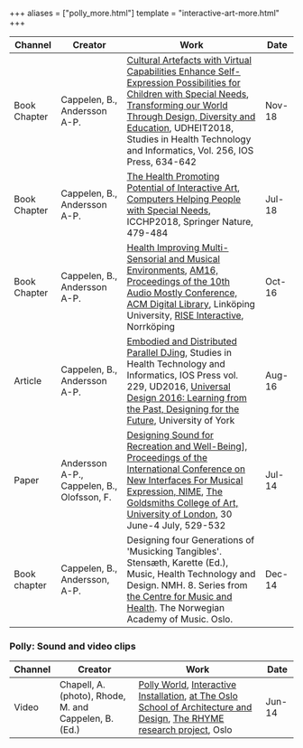 +++
aliases = ["polly_more.html"]
template = "interactive-art-more.html"
+++


| Channel | Creator | Work | Date |
| - | - | - | - |
| Book Chapter | Cappelen, B., Andersson A-P. | [Cultural Artefacts with Virtual Capabilities Enhance Self-Expression Possibilities for Children with Special Needs](http://hdl.handle.net/11250/2584938), [Transforming our World Through Design, Diversity and Education](https://doi.org/10.3233/978-1-61499-923-2-634), UDHEIT2018, Studies in Health Technology and Informatics, Vol. 256, IOS Press, 634-642 | Nov-18 |
| Book Chapter | Cappelen, B., Andersson A-P. | [The Health Promoting Potential of Interactive Art](hdl.handle.net/11250/2595212), [Computers Helping People with Special Needs](https://doi.org/10.1007/978-3-319-94274-2_70), ICCHP2018, Springer Nature, 479-484 | Jul-18 |
| Book Chapter | Cappelen, B., Andersson A-P. | [Health Improving Multi-Sensorial and Musical Environments](http://dl.acm.org/citation.cfm?doid=2986416.2986427), [AM16, Proceedings of the 10th Audio Mostly Conference, ACM Digital Library](http://dl.acm.org/citation.cfm?id=2986416&picked=prox), Linköping University, [RISE Interactive](https://www.tii.se/key-areas/sound-design), Norrköping | Oct-16 |
| Article | Cappelen, B., Andersson A-P. | [Embodied and Distributed Parallel DJing](http://ebooks.iospress.nl/publication/44534), Studies in Health Technology and Informatics, IOS Press vol. 229, UD2016, [Universal Design 2016: Learning from the Past, Designing for the Future](http://ebooks.iospress.nl/volume/universal-design-2016-learning-from-the-past-designing-for-the-future-proceedings-of-the-3rd-international-conference-on-universal-design-ud-2016-york-united-ki), University of York | Aug-16 |
| Paper | Andersson A-P., Cappelen, B., Olofsson, F. | [Designing Sound for Recreation and Well-Being](http://nime2014.org/proceedings/papers/572.html)], [Proceedings of the International Conference on New Interfaces For Musical Expression, NIME](http://www.nime2014.org/), [The Goldsmiths College of Art, University of London](http://www.gold.ac.uk/), 30 June-4 July, 529-532  | Jul-14 |
| Book chapter | Cappelen, B., Andersson, A-P. | Designing four Generations of 'Musicking Tangibles'. Stensæth, Karette (Ed.), Music, Health Technology and Design. NMH. 8. Series from [the Centre for Music and Health](http://nmh.no/en/research/centre_for_music_and_health). The Norwegian Academy of Music. Oslo. | Dec-14 |


### Polly: Sound and video clips

| Channel | Creator | Work | Date |
| - | - | - | - |
| Video | Chapell, A. (photo), Rhode, M. and Cappelen, B. (Ed.) | [Polly World](http://vimeo.com/111359787), [Interactive Installation](http://www.musicalfieldsforever.com/rhyme/?p=3996), [at The Oslo School of Architecture and Design](http://www.aho.no), [The RHYME research project](http://www.rhyme.no), Oslo  | Jun-14 |

